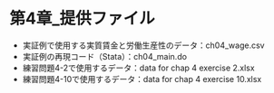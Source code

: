 # 第4章_提供ファイル
 - 実証例で使用する実質賃金と労働生産性のデータ：ch04_wage.csv
 - 実証例の再現コード（Stata）：ch04_main.do
 - 練習問題4-2で使用するデータ：data for chap 4 exercise 2.xlsx
 - 練習問題4-10で使用するデータ：data for chap 4 exercise 10.xlsx

